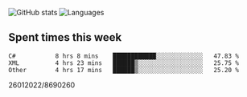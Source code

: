 ![GitHub stats](https://github-readme-stats.vercel.app/api?username=emipa606&theme=github_dark&show_icons=true) 
![Languages](https://github-readme-stats.vercel.app/api/top-langs/?username=emipa606&theme=github_dark&layout=compact)

## Spent times this week
<!--START_SECTION:waka-->

```text
C#           8 hrs 8 mins    ████████████░░░░░░░░░░░░░   47.83 %
XML          4 hrs 23 mins   ██████▒░░░░░░░░░░░░░░░░░░   25.75 %
Other        4 hrs 17 mins   ██████▒░░░░░░░░░░░░░░░░░░   25.20 %
```

<!--END_SECTION:waka-->


26012022/8690260
